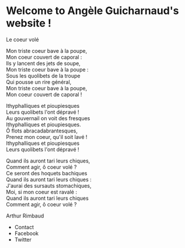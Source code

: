 
<body> 
  <head>
<h1> Welcome to Angèle Guicharnaud's website ! </h1>
  </head>
  <p> Le coeur volé

Mon triste coeur bave à la poupe,<br/>
Mon coeur couvert de caporal :<br/>
Ils y lancent des jets de soupe,<br/>
Mon triste coeur bave à la poupe :<br/>
Sous les quolibets de la troupe<br/>
Qui pousse un rire général,<br/>
Mon triste coeur bave à la poupe,<br/>
Mon coeur couvert de caporal !<br/>

Ithyphalliques et pioupiesques <br/>
Leurs quolibets l'ont dépravé !<br/>
Au gouvernail on voit des fresques <br/>
Ithyphalliques et pioupiesques.<br/>
Ô flots abracadabrantesques, <br/>
Prenez mon coeur, qu'il soit lavé ! <br/>
Ithyphalliques et pioupiesques <br/>
Leurs quolibets l'ont dépravé ! <br/>

Quand ils auront tari leurs chiques, <br/>
Comment agir, ô coeur volé ? <br/>
Ce seront des hoquets bachiques <br/>
Quand ils auront tari leurs chiques : <br/>
J'aurai des sursauts stomachiques, <br/>
Moi, si mon coeur est ravalé : <br/>
Quand ils auront tari leurs chiques <br/>
Comment agir, ô coeur volé ? <br/>

Arthur Rimbaud
</p>
</body>
<footer>
  <ul>
    <li>Contact</li>
    <li>Facebook</li>
    <li>Twitter</li>
  </ul>
  </footer>


